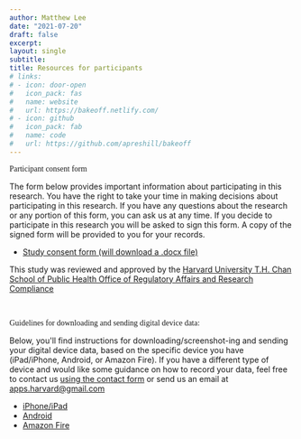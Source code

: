 ```yaml
---
author: Matthew Lee
date: "2021-07-20"
draft: false
excerpt: 
layout: single
subtitle: 
title: Resources for participants
# links:
# - icon: door-open
#   icon_pack: fas
#   name: website
#   url: https://bakeoff.netlify.com/
# - icon: github
#   icon_pack: fab
#   name: code
#   url: https://github.com/apreshill/bakeoff
---
```


<span style="font-family:Metropolis-SB">Participant consent form</span>

The form below provides important information about participating in this research. You have the right to take your time in making decisions about participating in this research. If you have any questions about the research or any portion of this form, you can ask us at any time. If you decide to participate in this research you will be asked to sign this form. A copy of the signed form will be provided to you for your records. 

- <a href="/pdf/consent.docx" target="_blank">Study consent form (will download a .docx file)</a>


This study was reviewed and approved by the [Harvard University T.H. Chan School of Public Health Office of Regulatory Affairs and Research Compliance](https://www.hsph.harvard.edu/regulatory-affairs-and-research-compliance/)

<br>

<span style="font-family:Metropolis-SB">Guidelines for downloading and sending digital device data:</span>

Below, you'll find instructions for downloading/screenshot-ing and sending your digital device data, based on the specific device you have (iPad/iPhone, Android, or Amazon Fire). If you have a different type of device and would like some guidance on how to record your data, feel free to contact us [using the contact form](/contact/) or send us an email at apps.harvard@gmail.com

- <a href="/pdf/ios.pdf" target="_blank">iPhone/iPad</a>
- <a href="/pdf/android.pdf" target = "_blank"> Android</a>
- <a href="/pdf/fire.pdf" target = "_blank">Amazon Fire</a>





<br><br><br>






